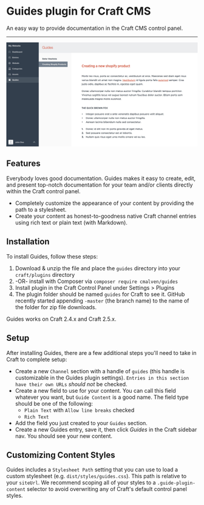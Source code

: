 # Guides plugin for Craft CMS

An easy way to provide documentation in the Craft CMS control panel.

---

![Screenshot](resources/screenshots/screenshot.jpg)

## Features

Everybody loves good documentation. Guides makes it easy to create, edit, and present top-notch documentation for your team and/or clients directly within the Craft control panel.

- Completely customize the appearance of your content by providing the path to a stylesheet.
- Create your content as honest-to-goodness native Craft channel entries using rich text or plain text (with Markdown).

## Installation

To install Guides, follow these steps:

1. Download & unzip the file and place the `guides` directory into your `craft/plugins` directory
3. -OR- install with Composer via `composer require cmalven/guides`
4. Install plugin in the Craft Control Panel under Settings > Plugins
5. The plugin folder should be named `guides` for Craft to see it.  GitHub recently started appending `-master` (the branch name) to the name of the folder for zip file downloads.

Guides works on Craft 2.4.x and Craft 2.5.x.

## Setup

After installing Guides, there are a few additional steps you'll need to take in Craft to complete setup:

- Create a new `Channel` section with a handle of `guides` (this handle is customizable in the Guides plugin settings). `Entries in this section have their own URLs` _should not_ be checked.
- Create a new field to use for your content. You can call this field whatever you want, but `Guide Content` is a good name. The field type should be one of the following:
  + `Plain Text` with `Allow line breaks` checked
  + `Rich Text`
- Add the field you just created to your `Guides` section.
- Create a new Guides entry, save it, then click _Guides_ in the Craft sidebar nav. You should see your new content.

## Customizing Content Styles

Guides includes a `Stylesheet Path` setting that you can use to load a custom stylesheet (e.g. `dist/styles/guides.css`). This path is relative to your `siteUrl`. We recommend scoping all of your styles to a `.guide-plugin-content` selector to avoid overwriting any of Craft's default control panel styles.
